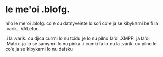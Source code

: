 # le me'oi .blofg.
ni'o le me'oi .blofg. co'e cu datnyveiste lo so'i co'e ja se kibykarni be fi la .varik. .VALefor.

.i la .varik. cu djica curmi lo nu tcidu je lo nu pilno la'oi .XMPP. ja la'oi .Matrix. ja lo se samymri lo nu pinka  .i cumki fa lo nu la .varik. cu pilno lo co'e ja se kibykarni lo nu dafsku

